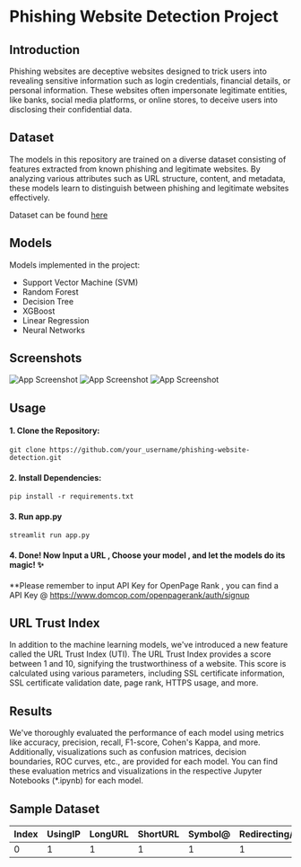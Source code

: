 
# Phishing Website Detection Project 


## Introduction
Phishing websites are deceptive websites designed to trick users into revealing sensitive information such as login credentials, financial details, or personal information. These websites often impersonate legitimate entities, like banks, social media platforms, or online stores, to deceive users into disclosing their confidential data.

## Dataset
The models in this repository are trained on a diverse dataset consisting of features extracted from known phishing and legitimate websites. By analyzing various attributes such as URL structure, content, and metadata, these models learn to distinguish between phishing and legitimate websites effectively.

Dataset can be found [here](https://www.kaggle.com/datasets/eswarchandt/phishing-website-detector/)

## Models

Models implemented in the project:

* Support Vector Machine (SVM)
* Random Forest
* Decision Tree
* XGBoost
* Linear Regression
* Neural Networks


## Screenshots
![App Screenshot](https://github.com/AnandRajaM/phishing-urls/blob/main/images/landing.png)
![App Screenshot](https://github.com/AnandRajaM/phishing-urls/blob/main/images/prediction.png)
![App Screenshot](https://github.com/AnandRajaM/phishing-urls/blob/main/images/phishing.png)



## Usage

#### 1. Clone the Repository:
``` 
git clone https://github.com/your_username/phishing-website-detection.git
```

#### 2. Install Dependencies:

```
pip install -r requirements.txt
```

#### 3. Run app.py
```
streamlit run app.py
```

#### 4. Done! Now Input a URL , Choose your model , and let the models do its magic! ✨

**Please remember to input API Key for OpenPage Rank , you can find a API Key @ https://www.domcop.com/openpagerank/auth/signup

## URL Trust Index

In addition to the machine learning models, we've introduced a new feature called the URL Trust Index (UTI). The URL Trust Index provides a score between 1 and 10, signifying the trustworthiness of a website. This score is calculated using various parameters, including SSL certificate information, SSL certificate validation date, page rank, HTTPS usage, and more.
## Results
We've thoroughly evaluated the performance of each model using metrics like accuracy, precision, recall, F1-score, Cohen's Kappa, and more. Additionally, visualizations such as confusion matrices, decision boundaries, ROC curves, etc., are provided for each model. You can find these evaluation metrics and visualizations in the respective Jupyter Notebooks (*.ipynb) for each model.
## Sample Dataset
| Index | UsingIP | LongURL | ShortURL | Symbol@ | Redirecting// | PrefixSuffix- | SubDomains | HTTPS | DomainRegLen | Favicon | NonStdPort | HTTPSDomainURL | RequestURL | AnchorURL | LinksInScriptTags | ServerFormHandler | InfoEmail | AbnormalURL | WebsiteForwarding | StatusBarCust | DisableRightClick | UsingPopupWindow | IframeRedirection | AgeofDomain | DNSRecording | WebsiteTraffic | PageRank | GoogleIndex | LinksPointingToPage | StatsReport | class |
|-------|---------|---------|----------|---------|---------------|----------------|------------|-------|--------------|---------|------------|-----------------|------------|-----------|-------------------|-------------------|------------|--------------|-------------------|----------------|-------------------|------------------|-------------------|-------------|--------------|-----------------|----------|-------------|---------------------|-------------|-------|
| 0     | 1       | 1       | 1        | 1       | 1             | -1             | 0          | 1     | -1           | 1       | 1          | -1              | 1          | 0         | -1                | -1                | 1          | 1            | 0                 | 1              | 1                 | 1                | 1                 | -1          | -1           | 0               | -1       | 1           | 1                   | 1           | -1    |

